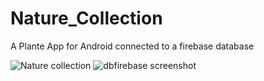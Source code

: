 # Nature_Collection
A Plante App for Android connected to a firebase database

![Nature collection](https://user-images.githubusercontent.com/65620947/141643789-6f143b6b-4e7f-41d9-9a4d-3c0b1481399d.png)
![dbfirebase screenshot](https://user-images.githubusercontent.com/65620947/141647712-3630010f-c341-43da-9b12-8495dd70f75f.png)

